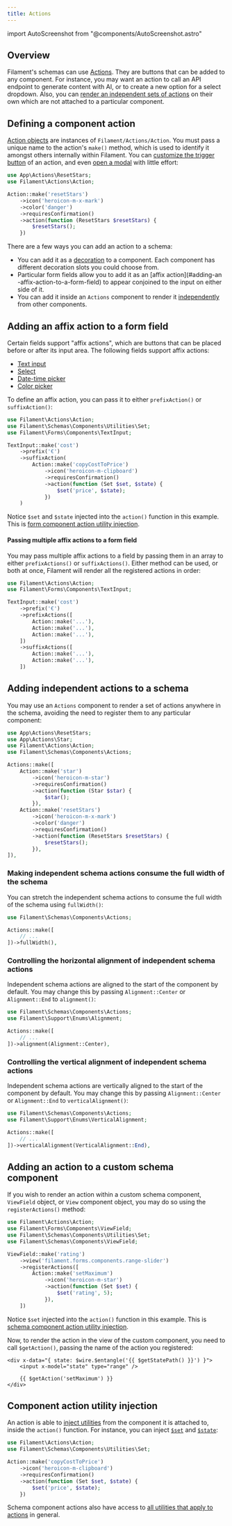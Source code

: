 ```yaml
---
title: Actions
---
```

import AutoScreenshot from "@components/AutoScreenshot.astro"

## Overview

Filament's schemas can use [Actions](../actions). They are buttons that can be added to any component. For instance, you may want an action to call an API endpoint to generate content with AI, or to create a new option for a select dropdown. Also, you can [render an independent sets of actions](#adding-independent-actions-to-a-schema) on their own which are not attached to a particular component.

## Defining a component action

[Action objects](../actions) are instances of `Filament/Actions/Action`. You must pass a unique name to the action's `make()` method, which is used to identify it amongst others internally within Filament. You can [customize the trigger button](../actions/trigger-button) of an action, and even [open a modal](../actions/modals) with little effort:

```php
use App\Actions\ResetStars;
use Filament\Actions\Action;

Action::make('resetStars')
    ->icon('heroicon-m-x-mark')
    ->color('danger')
    ->requiresConfirmation()
    ->action(function (ResetStars $resetStars) {
        $resetStars();
    })
```

There are a few ways you can add an action to a schema:

- You can add it as a [decoration](decorations#action-decorations) to a component. Each component has different decoration slots you could choose from.
- Particular form fields allow you to add it as an [affix action](#adding-an -affix-action-to-a-form-field) to appear conjoined to the input on either side of it.
- You can add it inside an `Actions` component to render it [independently](#adding-independent-actions-to-a-schema) from other components.

## Adding an affix action to a form field

Certain fields support "affix actions", which are buttons that can be placed before or after its input area. The following fields support affix actions:

- [Text input](../forms/fields/text-input)
- [Select](../forms/fields/select)
- [Date-time picker](../forms/fields/date-time-picker)
- [Color picker](../forms/fields/color-picker)

To define an affix action, you can pass it to either `prefixAction()` or `suffixAction()`:

```php
use Filament\Actions\Action;
use Filament\Schemas\Components\Utilities\Set;
use Filament\Forms\Components\TextInput;

TextInput::make('cost')
    ->prefix('€')
    ->suffixAction(
        Action::make('copyCostToPrice')
            ->icon('heroicon-m-clipboard')
            ->requiresConfirmation()
            ->action(function (Set $set, $state) {
                $set('price', $state);
            })
    )
```

<AutoScreenshot name="forms/fields/actions/suffix" alt="Text input with suffix action" version="4.x" />

Notice `$set` and `$state` injected into the `action()` function in this example. This is [form component action utility injection](#component-action-utility-injection).

#### Passing multiple affix actions to a form field

You may pass multiple affix actions to a field by passing them in an array to either `prefixActions()` or `suffixActions()`. Either method can be used, or both at once, Filament will render all the registered actions in order:

```php
use Filament\Actions\Action;
use Filament\Forms\Components\TextInput;

TextInput::make('cost')
    ->prefix('€')
    ->prefixActions([
        Action::make('...'),
        Action::make('...'),
        Action::make('...'),
    ])
    ->suffixActions([
        Action::make('...'),
        Action::make('...'),
    ])
```

## Adding independent actions to a schema

You may use an `Actions` component to render a set of actions anywhere in the schema, avoiding the need to register them to any particular component:

```php
use App\Actions\ResetStars;
use App\Actions\Star;
use Filament\Actions\Action;
use Filament\Schemas\Components\Actions;

Actions::make([
    Action::make('star')
        ->icon('heroicon-m-star')
        ->requiresConfirmation()
        ->action(function (Star $star) {
            $star();
        }),
    Action::make('resetStars')
        ->icon('heroicon-m-x-mark')
        ->color('danger')
        ->requiresConfirmation()
        ->action(function (ResetStars $resetStars) {
            $resetStars();
        }),
]),
```

<AutoScreenshot name="schemas/layout/actions/independent/simple" alt="Independent actions" version="4.x" />

### Making independent schema actions consume the full width of the schema

You can stretch the independent schema actions to consume the full width of the schema using `fullWidth()`:

```php
use Filament\Schemas\Components\Actions;

Actions::make([
    // ...
])->fullWidth(),
```

<AutoScreenshot name="schemas/layout/actions/independent/full-width" alt="Independent actions consuming the full width" version="4.x" />

### Controlling the horizontal alignment of independent schema actions

Independent schema actions are aligned to the start of the component by default. You may change this by passing `Alignment::Center` or `Alignment::End` to `alignment()`:

```php
use Filament\Schemas\Components\Actions;
use Filament\Support\Enums\Alignment;

Actions::make([
    // ...
])->alignment(Alignment::Center),
```

<AutoScreenshot name="schemas/layout/actions/independent/horizontally-aligned-center" alt="Independent actions horizontally aligned to the center" version="4.x" />

### Controlling the vertical alignment of independent schema actions

Independent schema actions are vertically aligned to the start of the component by default. You may change this by passing `Alignment::Center` or `Alignment::End` to `verticalAlignment()`:

```php
use Filament\Schemas\Components\Actions;
use Filament\Support\Enums\VerticalAlignment;

Actions::make([
    // ...
])->verticalAlignment(VerticalAlignment::End),
```

<AutoScreenshot name="schemas/layout/actions/independent/vertically-aligned-end" alt="Independent actions vertically aligned to the end" version="4.x" />

## Adding an action to a custom schema component

If you wish to render an action within a custom schema component, `ViewField` object, or `View` component object, you may do so using the `registerActions()` method:

```php
use Filament\Actions\Action;
use Filament\Forms\Components\ViewField;
use Filament\Schemas\Components\Utilities\Set;
use Filament\Schemas\Components\ViewField;

ViewField::make('rating')
    ->view('filament.forms.components.range-slider')
    ->registerActions([
        Action::make('setMaximum')
            ->icon('heroicon-m-star')
            ->action(function (Set $set) {
                $set('rating', 5);
            }),
    ])
```

Notice `$set` injected into the `action()` function in this example. This is [schema component action utility injection](#component-action-utility-injection).

Now, to render the action in the view of the custom component, you need to call `$getAction()`, passing the name of the action you registered:

```blade
<div x-data="{ state: $wire.$entangle('{{ $getStatePath() }}') }">
    <input x-model="state" type="range" />
    
    {{ $getAction('setMaximum') }}
</div>
```

## Component action utility injection

An action is able to [inject utilities](../forms/advanced#form-component-utility-injection) from the component it is attached to, inside the `action()` function. For instance, you can inject [`$set`](advanced#setting-the-state-of-another-field) and [`$state`](advanced#injecting-the-current-state-of-the-field):

```php
use Filament\Actions\Action;
use Filament\Schemas\Components\Utilities\Set;

Action::make('copyCostToPrice')
    ->icon('heroicon-m-clipboard')
    ->requiresConfirmation()
    ->action(function (Set $set, $state) {
        $set('price', $state);
    })
```

Schema component actions also have access to [all utilities that apply to actions](../actions/advanced#action-utility-injection) in general.
